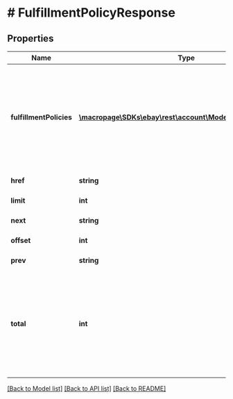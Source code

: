 # # FulfillmentPolicyResponse

## Properties

Name | Type | Description | Notes
------------ | ------------- | ------------- | -------------
**fulfillmentPolicies** | [**\macropage\SDKs\ebay\rest\account\Model\FulfillmentPolicy[]**](FulfillmentPolicy.md) | A list of all of the seller&#39;s fulfillment policies defined for the specified marketplace. This array will be returned as empty if no fulfillment policies are defined for the specified marketplace. | [optional]
**href** | **string** | This field is for future use. | [optional]
**limit** | **int** | This field is for future use. | [optional]
**next** | **string** | This field is for future use. | [optional]
**offset** | **int** | This field is for future use. | [optional]
**prev** | **string** | This field is for future use. | [optional]
**total** | **int** | The total number of fulfillment policies retrieved in the result set.  &lt;br/&gt;&lt;br/&gt;If no fulfillment policies are defined for the specified marketplace, this field is returned with a value of &lt;code&gt;0&lt;/code&gt;. | [optional]

[[Back to Model list]](../../README.md#models) [[Back to API list]](../../README.md#endpoints) [[Back to README]](../../README.md)
